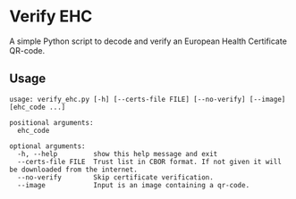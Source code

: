 Verify EHC
==========

A simple Python script to decode and verify an European Health Certificate QR-code.

Usage
-----

```plain
usage: verify_ehc.py [-h] [--certs-file FILE] [--no-verify] [--image] [ehc_code ...]

positional arguments:
  ehc_code

optional arguments:
  -h, --help         show this help message and exit
  --certs-file FILE  Trust list in CBOR format. If not given it will be downloaded from the internet.
  --no-verify        Skip certificate verification.
  --image            Input is an image containing a qr-code.
```
